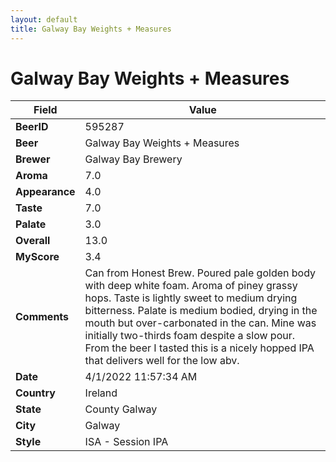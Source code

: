 ```yaml
---
layout: default
title: Galway Bay Weights + Measures
---
```


# Galway Bay Weights + Measures

| Field         | Value     |
|---------------|-----------|
| **BeerID** | 595287 |
| **Beer** | Galway Bay Weights + Measures |
| **Brewer** | Galway Bay Brewery |
| **Aroma** | 7.0 |
| **Appearance** | 4.0 |
| **Taste** | 7.0 |
| **Palate** | 3.0 |
| **Overall** | 13.0 |
| **MyScore** | 3.4 |
| **Comments** | Can from Honest Brew. Poured pale golden body with deep white foam. Aroma of piney grassy hops. Taste is lightly sweet to medium drying bitterness. Palate is medium bodied, drying in the mouth but over-carbonated in the can. Mine was initially two-thirds foam despite a slow pour. From the beer I tasted this is a nicely hopped IPA that delivers well for the low abv. |
| **Date** | 4/1/2022 11:57:34 AM |
| **Country** | Ireland |
| **State** | County Galway |
| **City** | Galway |
| **Style** | ISA - Session IPA |
